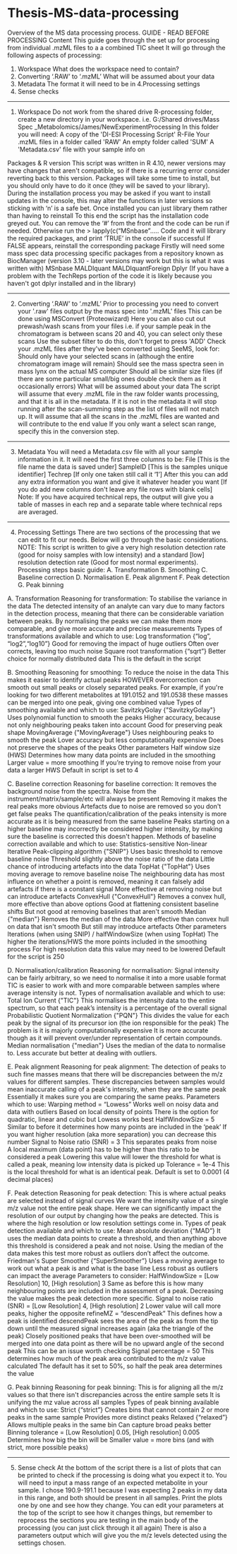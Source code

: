 # Thesis-MS-data-processing
Overview of the MS data processing process. 
GUIDE - READ BEFORE PROCESSING
Content
This guide goes through the set up for processing from individual .mzML files to a a combined TIC sheet
It will go through the following aspects of processing:
1. Workspace
    What does the workspace need to contain?
2. Converting ‘.RAW’ to ‘.mzML’
    What will be assumed about your data
3. Metadata 
    The format it will need to be in
4.Processing settings
5. Sense checks

-----------------
1. Workspace
Do not work from the shared drive R-processing folder, create a new directory in your workspace. 
i.e. G:/Shared drives/Mass Spec _Metabolomics/James/NewExperimentProcessing
In this folder you will need: 
  A copy of the 'DI-ESI Processing Script' R-File 
  Your .mzML files in a folder called 'RAW' 
  An empty folder called 'SUM' 
  A 'Metadata.csv' file with your sample info on

Packages & R version
This script was written in R 4.10, newer versions may have changes that aren't compatible, so if there is a recurring error consider reverting back to this version. 
Packages will take some time to install, but you should only have to do it once (they will be saved to your library). During the installation process you may be asked if you want to install updates in the console, this may alter the functions in later versions so sticking with ‘n’ is a safe bet. Once installed you can just library them rather than having to reinstall
To this end the script has the installation code greyed out. You can remove the ‘#’ from the front and the code can be run if needed. 
Otherwise run the > lapply(c(“MSnbase”..... Code and it will library the required packages, and print ‘TRUE’ in the console if successful
If FALSE appears, reinstall the corresponding package
Firstly will need some mass spec data processing specific packages from a repository known as BiocManager (version 3.10 - later versions may work but this is what it was written with) 
  MSnbase
  MALDIquant
  MALDIquantForeign
  Dplyr (If you have a problem with the TechReps portion of the code it is likely because you haven't got dplyr installed and in the library)

---------------------------------
2. Converting ‘.RAW’ to ‘.mzML’
Prior to processing you need to convert your '.raw' files output by the mass spec into '.mzML' files
    This can be done using MSConvert (Proteowizard) 
    Here you can also cut out prewash/wash scans from your files 
        i.e. if your sample peak in the chromatogram is between scans 20 and 40, you can select only these scans
    Use the subset filter to do this, don't forget to press 'ADD'
      Check your .mzML files after they've been converted using SeeMS, look for:
        Should only have your selected scans in (although the entire chromatogram image will remain) 
        Should see the mass spectra seen in mass lynx on the actual MS computer
        Should all be similar size files (if there are some particular small/big ones double check them as it occasionally errors)
What will be assumed about your data
    The script will assume that every .mzML file in the raw folder wants processing, and that it is all in the metadata. 
    If it is not in the metadata it will stop running after the scan-summing step as the list of files will not match up.
    It will assume that all the scans in the .mzML files are wanted and will contribute to the end value
    If you only want a select scan range, specify this in the conversion step. 

---------------------------------------
3. Metadata
You will need a Metadata.csv file with all your sample information in it. 
It will need the first three columns to be:
  File 		[This is the file name the data is saved under] 
  SampleID	[This is the samples unique identifier] 
  Techrep 	[If only one taken still call it ‘1’]
  After this you can add any extra information you want and give it whatever header you want [If you do add new columns don't leave any file rows with blank cells]
Note: If you have acquired technical reps, the output will give you a table of masses in each rep and a separate table where technical reps are averaged.

----------------------------------------
4. Processing Settings
There are two sections of the processing that we can edit to fit our needs. Below will go through the basic considerations. 
NOTE: This script is written to give a very high resolution detection rate (good for noisy samples with low intensity) and a standard [low] resolution detection rate (Good for most normal experiments). 
Processing steps basic guide:
   A. Transformation
   B. Smoothing
   C. Baseline correction
   D. Normalisation
   E. Peak alignment
   F. Peak detection
   G.  Peak binning

A. Transformation
Reasoning for transformation: 
    To stabilise the variance in the data
    The detected intensity of an analyte can vary due to many factors in the detection process, meaning that there can be considerable variation between peaks. 
    By normalising the peaks we can make them more comparable, and give more accurate and precise measurements
Types of transformations available and which to use:
    Log transformation {“log”, “log2”,“log10”}
        Good for removing the impact of huge outliers
        Often over corrects, leaving too much noise
    Square root transformation {“sqrt”}
        Better choice for normally distributed data 
      This is the default in the script 

B. Smoothing
Reasoning for smoothing: 
    To reduce the noise in the data 
    This makes it easier to identify actual peaks
      HOWEVER overcorrection can smooth out small peaks or closely separated peaks.
      For example, if you're looking for two different metabolites at 191.0152 and 191.0538 these masses can be merged into one peak, giving one combined value
Types of smoothing available and which to use: 
  SavitzkyGolay {"SavitzkyGolay"} 
      Uses polynomial function to smooth the peaks
      Higher accuracy, because not only neighbouring peaks taken into account 
      Good for preserving peak shape
  MovingAverage {"MovingAverage"}
      Uses neighbouring peaks to smooth the peak
      Lover accuracy but less computationally expensive
      Does not preserve the shapes of the peaks
Other parameters
    Half window size (HWS)
      Determines how many data points are included in the smoothing
        Larger value = more smoothing
      If you’re trying to remove noise from your data a larger HWS 
      Default in script is set to 4

C. Baseline correction
Reasoning for baseline correction: 
    It removes the background noise from the spectra.
    Noise from the instrument/matrix/sample/etc will always be present
    Removing it makes the real peaks more obvious
    Artefacts due to noise are removed so you don't get false peaks
    The quantification/calibration of the peaks intensity is more accurate as it is being measured from the same baseline
    Peaks starting on a higher baseline may incorrectly be considered higher intensity, by making sure the baseline is corrected this doesn't happen. 
Methods of baseline correction available and which to use: 
   Statistics-sensitive Non-linear Iterative Peak-clipping algorithm {"SNIP"}
      Uses basic threshold to remove baseline noise
      Threshold slightly above the noise ratio of the data
      Little chance of introducing artefacts into the data
   TopHat {"TopHat"} 
      Uses moving average to remove baseline noise
      The neighbouring data has most influence on whether a point is removed, meaning it can falsely add artefacts if there is a constant signal 
      More effective at removing noise but can introduce artefacts
  ConvexHull {"ConvexHull"} 
      Removes a convex hull, more effective than above options
      Good at flattening consistent baseline shifts
      But not good at removing baselines that aren't smooth
  Median {"median"}
      Removes the median of the data 
      More effective than convex hull on data that isn't smooth
      But still may introduce artefacts
Other parameters
  Iterations (when using SNIP) / halfWindowSize (when using TopHat)
      The higher the iterations/HWS the more points included in the smoothing process
      For high resolution data this value may need to be lowered 
      Default for the script is 250

D. Normalisation/calibration
Reasoning for normalisation: 
    Signal intensity can be fairly arbitrary, so we need to normalise it into a more usable format
    TIC is easier to work with and more comparable between samples where average intensity is not. 
Types of normalisation available and which to use: 
  Total Ion Current {"TIC"}
      This normalises the intensity data to the entire spectrum, so that each peak’s intensity is a percentage of the overall signal 
  Probabilistic Quotient Normalization {"PQN"} 
      This divides the value for each peak by the signal of its precursor ion (the ion responsible for the peak) 
        The problem is it is majorly computationally expensive
        It is more accurate though as it will prevent over/under representation of certain compounds. 
  Median normalisation {"median"}
      Uses the median of the data to normalise to. 
      Less accurate but better at dealing with outliers. 

E. Peak alignment
Reasoning for peak alignment: 
      The detection of peaks to such fine masses means that there will be discrepancies between the m/z values for different samples. 
      These discrepancies between samples would mean inaccurate calling of a peak's intensity, when they are the same peak
      Essentially it makes sure you are comparing the same peaks. 
Parameters which to use: 
    Warping method = “Lowess” 
      Works well on noisy data and data with outliers 
      Based on local density of points
      There is the option for quadratic, linear and cubic but Lowess works best
  HalfWindowSize = 5 
      Similar to before it determines how many points are included in the ‘peak’ 
      If you want higher resolution (aka more separation) you can decrease this number 
  Signal to Noise ratio (SNR) = 3
      This separates peaks from noise	
      A local maximum (data point) has to be higher than this ratio to be considered a peak
      Lowering this value will lower the threshold for what is called a peak, meaning low intensity data is picked up
  Tolerance = 1e-4
      This is the local threshold for what is an identical peak. 
      Default is set to 0.0001 (4 decimal places)

F. Peak detection
Reasoning for peak detection: 
    This is where actual peaks are selected instead of signal curves
    We want the intensity value of a single m/z value not the entire peak shape. 
    Here we can significantly impact the resolution of our output by changing how the peaks are detected. 
    This is where the high resolution or low resolution settings come in. 
Types of peak detection available and which to use: 
  Mean absolute deviation {“MAD”} 
      It uses the median data points to create a threshold, and then anything above this threshold is considered a peak and not noise. 
      Using the median of the data makes this test more robust as outliers don’t affect the outcome.  
  Friedman's Super Smoother {“SuperSmoother”}
      Uses a moving average to work out what a peak is and what is the base line 
      Less robust as outliers can impact the average
Parameters to consider:
   HalfWindowSize = [Low Resolution] 10, [High resolution] 3
      Same as before this is how many neighbouring points are included in the assessment of a peak.
      Decreasing the value makes the peak detection  more specific. 
  Signal to noise ratio (SNR) = [Low Resolution] 4, [High resolution] 2
      Lower value will call more peaks, higher the opposite 
  refineMZ = “descendPeak”
      This defines how a peak is identified
      descendPeak sees the area of the peak as from the tip down until the measured signal increases again (aka the triangle of the peak) 
      Closely positioned peaks that have been over-smoothed will be merged into one data point as there will be no upward angle of the second peak
      This can be an issue worth checking 
  Signal percentage = 50 
      This determines how much of the peak area contributed to the m/z value calculated
      The default has it set to 50%, so half the peak area determines the value

G. Peak binning
Reasoning for peak binning: 
    This is for aligning all the m/z values so that there isn't discrepancies across the entire sample sets
    It is unifying the mz value across all samples
Types of peak binning available and which to use: 
  Strict {“strict”}
      Creates bins that cannot contain 2 or more peaks in the same sample
      Provides more distinct peaks
  Relaxed {“relaxed”}
      Allows multiple peaks in the same bin 
      Can capture broad peaks better
   Binning tolerance =  [Low Resolution] 0.05, [High resolution] 0.005
      Determines how big the bin will be
      Smaller value = more bins (and with strict, more possible peaks) 

-------------------------
5. Sense check
At the bottom of the script there is a list of plots that can be printed to check if the processing is doing what you expect it to. 
You will need to input a mass range of an expected metabolite in your sample. 
I chose 190.9-191.1 because I was expecting 2 peaks in my data in this range, and both should be present in all samples. 
Print the plots one by one and see how they change. 
You can edit your parameters at the top of the script to see how it changes things, but remember to reprocess the sections you are testing in the main body of the processing (you can just click through it all again) 
There is also a parameters output which will give you the m/z levels detected using the settings chosen. 
